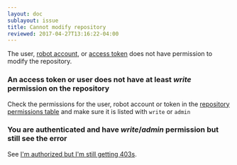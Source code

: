 ```yaml
---
layout: doc
sublayout: issue
title: Cannot modify repository
reviewed: 2017-04-27T13:16:22-04:00
---
```

The user, [robot account](/glossary/robot-accounts.html), or [access token](/glossary/access-token.html) does not have permission to modify the repository.

### An access token or user does not have at least _write_ permission on the repository

Check the permissions for the user, robot account or token in the [repository permissions table](/guides/repo-permissions.html) and make sure it is listed with `write` or `admin`

### You are authenticated and have _write_/_admin_ permission but still see the error

See [I'm authorized but I'm still getting 403s](/issues/auth-failure.html).
